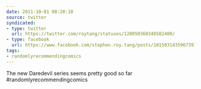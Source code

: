 ```yaml
---
date: 2011-10-01 08:20:10
source: twitter
syndicated:
- type: twitter
  url: https://twitter.com/roytang/statuses/120050360340582400/
- type: facebook
  url: https://www.facebook.com/stephen.roy.tang/posts/10150314359673912
tags:
- randomlyrecommendingcomics
---
```


The new Daredevil series seems pretty good so far #randomlyrecommendingcomics